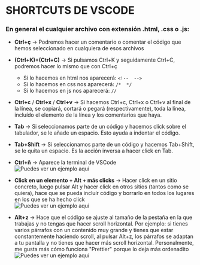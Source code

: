 # SHORTCUTS DE VSCODE
### En general el cualquier archivo con extensión .html, .css o .js:
- **Ctrl+ç** -> Podremos hacer un comentario o comentar el código que hemos seleccionado en cualquiera de esos archivos
- **(Ctrl+K)+(Ctrl+C)** -> Si pulsamos Ctrl+K y seguidamente Ctrl+C, podremos hacer lo mismo que con Ctrl+ç
  - Si lo hacemos en html nos aparecerá: ``<!--  -->``
  - Si lo hacemos en css nos aparecerá: ``/*  */``
  - Si lo hacemos en js nos aparecerá: ``//``

- **Ctrl+c** / **Ctrl+x** / **Ctrl+v** -> Si hacemos Ctrl+c, Ctrl+x o Ctrl+v al final de la línea, se copiará, cortará o pegará (respectivamente), toda la línea, incluído el elemento de la línea y los comentarios que haya.

- **Tab** -> Si seleccionamos parte de un código y hacemos click sobre el tabulador, se le añade un espacio. Esto ayuda a indentar el código.
- **Tab+Shift** -> Si seleccionamos parte de un código y hacemos Tab+Shift, se le quita un espacio. Es la acción inversa a hacer click en Tab.
  
- **Ctrl+ñ** -> Aparece la terminal de VSCode <br>
![Puedes ver un ejemplo aquí](https://github.com/CrisCorreaS/trucos-vscode/blob/main/Shortcuts/Videos/terminal.gif)

- **Click en un elemento + Alt + más clicks** -> Hacer click en un sitio concreto, luego pulsar Alt y hacer click en otros sitios (tantos como se quiera), hace que se pueda incluír código y borrarlo en todos los lugares en los que se ha hecho click <br>
![Puedes ver un ejemplo aquí](https://github.com/CrisCorreaS/trucos-vscode/blob/main/Shortcuts/Videos/select-many-elements.gif)

- **Alt+z** -> Hace que el código se ajuste al tamaño de la pestaña en la que trabajas y no tengas que hacer scroll horizontal. Por ejemplo: si tienes varios párrafos con un contenido muy grande y tienes que estar constantemente haciendo scroll, al pulsar Alt+z, los párrafos se adaptan a tu pantalla y no tienes que hacer más scroll horizontal. Personalmente, me gusta más cómo funciona "Prettier" porque lo deja más ordenadito <br>
![Puedes ver un ejemplo aquí](https://github.com/CrisCorreaS/trucos-vscode/blob/main/Shortcuts/Videos/scroll-horizontal.gif)

